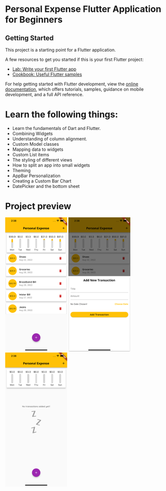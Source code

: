 # Personal Expense Flutter Application for Beginners

## Getting Started

This project is a starting point for a Flutter application.

A few resources to get you started if this is your first Flutter project:

- [Lab: Write your first Flutter app](https://docs.flutter.dev/get-started/codelab)
- [Cookbook: Useful Flutter samples](https://docs.flutter.dev/cookbook)

For help getting started with Flutter development, view the
[online documentation](https://docs.flutter.dev/), which offers tutorials,
samples, guidance on mobile development, and a full API reference.

# Learn the following things:
- Learn the fundamentals of Dart and Flutter.
- Combining Widgets
- Understanding of column alignment.
- Custom Model classes
- Mapping data to widgets
- Custom List items
- The styling of different views
- How to split an app into small widgets
- Theming
- AppBar Personalization
- Creating a Custom Bar Chart
- DatePicker and the bottom sheet

# Project preview

<p float="left">
  <img src="./screenshots/transactions_list.png" width="200" />
  <img src="./screenshots/add_transaction.png" width="200" /> 
  <img src="./screenshots/no_transactions.png" width="200" />
</p>

